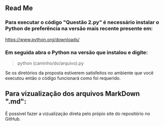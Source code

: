 ## Read Me

### Para executar o código "Questão 2.py" é necessário instalar o Python de preferência na versão mais recente presente em:
https://www.python.org/downloads/

### Em seguida abra o Python na versão que instalou e digite:
> python (caminho/do/arquivo).py

Se os diretórios da proposta estiverem satisfeitos no ambiente que você executou então
o código funcionará como foi requerido.

## Para vizualização dos arquivos MarkDown ".md":
É possível fazer a vizualização direta pelo própio site do repositório no GitHub.

